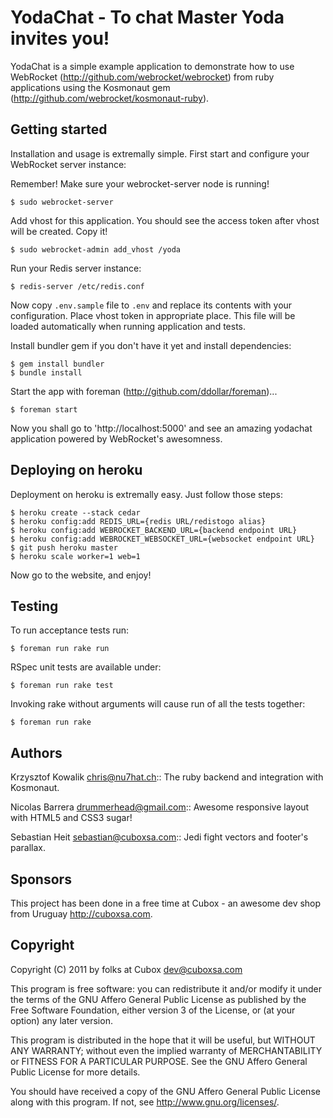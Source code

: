 # YodaChat - To chat Master Yoda invites you!

YodaChat is a simple example application to demonstrate how to use WebRocket 
(http://github.com/webrocket/webrocket) from ruby applications using the 
Kosmonaut gem (http://github.com/webrocket/kosmonaut-ruby).

## Getting started

Installation and usage is extremally simple. First start and configure your 
WebRocket server instance:

Remember! Make sure your webrocket-server node is running!

    $ sudo webrocket-server
    
Add vhost for this application. You should see the access token after vhost
will be created. Copy it!

    $ sudo webrocket-admin add_vhost /yoda
    
Run your Redis server instance:

    $ redis-server /etc/redis.conf
   
Now copy `.env.sample` file to `.env` and replace its contents with your
configuration. Place vhost token in appropriate place. This file will
be loaded automatically when running application and tests.

Install bundler gem if you don't have it yet and install dependencies:

    $ gem install bundler
    $ bundle install
    
Start the app with foreman (http://github.com/ddollar/foreman)...

    $ foreman start

Now you shall go to 'http://localhost:5000' and see an amazing yodachat
application powered by WebRocket's awesomness.

## Deploying on heroku

Deployment on heroku is extremally easy. Just follow those steps:

    $ heroku create --stack cedar
    $ heroku config:add REDIS_URL={redis URL/redistogo alias}
    $ heroku config:add WEBROCKET_BACKEND_URL={backend endpoint URL}
    $ heroku config:add WEBROCKET_WEBSOCKET_URL={websocket endpoint URL}
    $ git push heroku master
    $ heroku scale worker=1 web=1
    
Now go to the website, and enjoy! 

## Testing

To run acceptance tests run:
  
    $ foreman run rake run
   
RSpec unit tests are available under:

    $ foreman run rake test

Invoking rake without arguments will cause run of all the tests together:

    $ foreman run rake

## Authors

Krzysztof Kowalik <chris@nu7hat.ch>:: 
    The ruby backend and integration with Kosmonaut.

Nicolas Barrera <drummerhead@gmail.com>::
    Awesome responsive layout with HTML5 and CSS3 sugar!
    
Sebastian Heit <sebastian@cuboxsa.com>::
    Jedi fight vectors and footer's parallax.

## Sponsors

This project has been done in a free time at Cubox - an awesome dev shop
from Uruguay <http://cuboxsa.com>.

## Copyright

Copyright (C) 2011 by folks at Cubox <dev@cuboxsa.com>

This program is free software: you can redistribute it and/or modify
it under the terms of the GNU Affero General Public License as published by
the Free Software Foundation, either version 3 of the License, or
(at your option) any later version.

This program is distributed in the hope that it will be useful,
but WITHOUT ANY WARRANTY; without even the implied warranty of
MERCHANTABILITY or FITNESS FOR A PARTICULAR PURPOSE.  See the
GNU Affero General Public License for more details.

You should have received a copy of the GNU Affero General Public License
along with this program. If not, see <http://www.gnu.org/licenses/>.
